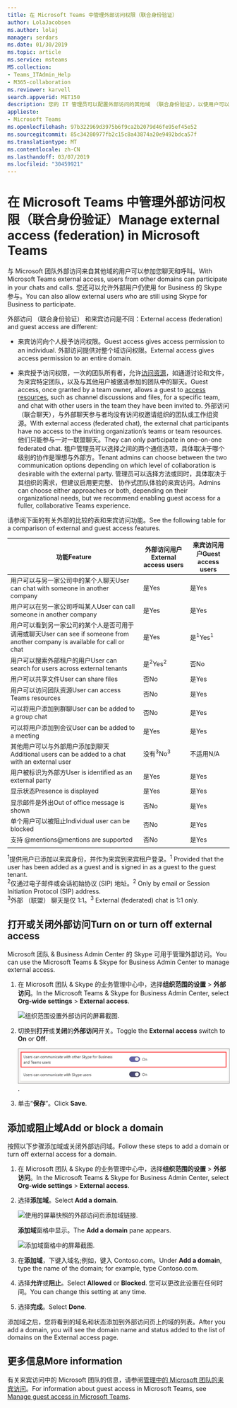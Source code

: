 ```yaml
---
title: 在 Microsoft Teams 中管理外部访问权限（联合身份验证）
author: LolaJacobsen
ms.author: lolaj
manager: serdars
ms.date: 01/30/2019
ms.topic: article
ms.service: msteams
MS.collection:
- Teams_ITAdmin_Help
- M365-collaboration
ms.reviewer: karvell
search.appverid: MET150
description: 您的 IT 管理员可以配置外部访问的其他域 （联合身份验证），以使用户可以从这些域参与团队。
appliesto:
- Microsoft Teams
ms.openlocfilehash: 97b322969d3975b6f9ca2b2079d46fe95ef45e52
ms.sourcegitcommit: 85c34280977fb2c15c8a43874a20e9492bdca57f
ms.translationtype: MT
ms.contentlocale: zh-CN
ms.lasthandoff: 03/07/2019
ms.locfileid: "30459921"
---
```

<a name="manage-external-access-federation-in-microsoft-teams"></a><span data-ttu-id="34ad5-103">在 Microsoft Teams 中管理外部访问权限（联合身份验证）</span><span class="sxs-lookup"><span data-stu-id="34ad5-103">Manage external access (federation) in Microsoft Teams</span></span>
======================================================

<span data-ttu-id="34ad5-104">与 Microsoft 团队外部访问来自其他域的用户可以参加您聊天和呼叫。</span><span class="sxs-lookup"><span data-stu-id="34ad5-104">With Microsoft Teams external access, users from other domains can participate in your chats and calls.</span></span> <span data-ttu-id="34ad5-105">您还可以允许外部用户仍使用 for Business 的 Skype 参与。</span><span class="sxs-lookup"><span data-stu-id="34ad5-105">You can also allow external users who are still using Skype for Business to participate.</span></span> 

<span data-ttu-id="34ad5-106">外部访问 （联合身份验证） 和来宾访问是不同：</span><span class="sxs-lookup"><span data-stu-id="34ad5-106">External access (federation) and guest access are different:</span></span>

- <span data-ttu-id="34ad5-107">来宾访问向个人授予访问权限。</span><span class="sxs-lookup"><span data-stu-id="34ad5-107">Guest access gives access permission to an individual.</span></span> <span data-ttu-id="34ad5-108">外部访问提供对整个域访问权限。</span><span class="sxs-lookup"><span data-stu-id="34ad5-108">External access gives access permission to an entire domain.</span></span>

- <span data-ttu-id="34ad5-109">来宾授予访问权限，一次的团队所有者，允许[访问资源](guest-experience.md)，如通道讨论和文件，为来宾特定团队，以及与其他用户被邀请参加的团队中的聊天。</span><span class="sxs-lookup"><span data-stu-id="34ad5-109">Guest access, once granted by a team owner, allows a guest to [access resources](guest-experience.md), such as channel discussions and files, for a specific team, and chat with other users in the team they have been invited to.</span></span> <span data-ttu-id="34ad5-110">外部访问 （联合聊天），与外部聊天参与者均没有访问权邀请组织的团队或工作组资源。</span><span class="sxs-lookup"><span data-stu-id="34ad5-110">With external access (federated chat), the external chat participants have no access to the inviting organization’s teams or team resources.</span></span> <span data-ttu-id="34ad5-111">他们只能参与一对一联盟聊天。</span><span class="sxs-lookup"><span data-stu-id="34ad5-111">They can only participate in one-on-one federated chat.</span></span> <span data-ttu-id="34ad5-112">租户管理员可以选择之间的两个通信选项，具体取决于哪个级别的协作是理想与外部方。</span><span class="sxs-lookup"><span data-stu-id="34ad5-112">Tenant admins can choose between the two communication options depending on which level of collaboration is desirable with the external party.</span></span> <span data-ttu-id="34ad5-113">管理员可以选择方法或同时，具体取决于其组织的需求，但建议启用更完整、 协作式团队体验的来宾访问。</span><span class="sxs-lookup"><span data-stu-id="34ad5-113">Admins can choose either approaches or both, depending on their organizational needs, but we recommend enabling guest access for a fuller, collaborative Teams experience.</span></span> 

<span data-ttu-id="34ad5-114">请参阅下面的有关外部的比较的表和来宾访问功能。</span><span class="sxs-lookup"><span data-stu-id="34ad5-114">See the following table for a comparison of external and guest access features.</span></span>

| <span data-ttu-id="34ad5-115">功能</span><span class="sxs-lookup"><span data-stu-id="34ad5-115">Feature</span></span> | <span data-ttu-id="34ad5-116">外部访问用户</span><span class="sxs-lookup"><span data-stu-id="34ad5-116">External access users</span></span> | <span data-ttu-id="34ad5-117">来宾访问用户</span><span class="sxs-lookup"><span data-stu-id="34ad5-117">Guest access users</span></span> |
|---------|-----------------------|--------------------|
| <span data-ttu-id="34ad5-118">用户可以与另一家公司中的某个人聊天</span><span class="sxs-lookup"><span data-stu-id="34ad5-118">User can chat with someone in another company</span></span> | <span data-ttu-id="34ad5-119">是</span><span class="sxs-lookup"><span data-stu-id="34ad5-119">Yes</span></span> |<span data-ttu-id="34ad5-120">是</span><span class="sxs-lookup"><span data-stu-id="34ad5-120">Yes</span></span> |
| <span data-ttu-id="34ad5-121">用户可以在另一家公司呼叫某人</span><span class="sxs-lookup"><span data-stu-id="34ad5-121">User can call someone in another company</span></span> | <span data-ttu-id="34ad5-122">是</span><span class="sxs-lookup"><span data-stu-id="34ad5-122">Yes</span></span> | <span data-ttu-id="34ad5-123">是</span><span class="sxs-lookup"><span data-stu-id="34ad5-123">Yes</span></span> |
| <span data-ttu-id="34ad5-124">用户可以看到另一家公司的某个人是否可用于调用或聊天</span><span class="sxs-lookup"><span data-stu-id="34ad5-124">User can see if someone from another company is available for call or chat</span></span> | <span data-ttu-id="34ad5-125">是</span><span class="sxs-lookup"><span data-stu-id="34ad5-125">Yes</span></span> | <span data-ttu-id="34ad5-126">是<sup>1</sup></span><span class="sxs-lookup"><span data-stu-id="34ad5-126">Yes<sup>1</sup></span></span> |
| <span data-ttu-id="34ad5-127">用户可以搜索外部租户的用户</span><span class="sxs-lookup"><span data-stu-id="34ad5-127">User can search for users across external tenants</span></span> | <span data-ttu-id="34ad5-128">是<sup>2</sup></span><span class="sxs-lookup"><span data-stu-id="34ad5-128">Yes<sup>2</sup></span></span> | <span data-ttu-id="34ad5-129">否</span><span class="sxs-lookup"><span data-stu-id="34ad5-129">No</span></span> |
| <span data-ttu-id="34ad5-130">用户可以共享文件</span><span class="sxs-lookup"><span data-stu-id="34ad5-130">User can share files</span></span> | <span data-ttu-id="34ad5-131">否</span><span class="sxs-lookup"><span data-stu-id="34ad5-131">No</span></span> | <span data-ttu-id="34ad5-132">是</span><span class="sxs-lookup"><span data-stu-id="34ad5-132">Yes</span></span> |
| <span data-ttu-id="34ad5-133">用户可以访问团队资源</span><span class="sxs-lookup"><span data-stu-id="34ad5-133">User can access Teams resources</span></span> | <span data-ttu-id="34ad5-134">否</span><span class="sxs-lookup"><span data-stu-id="34ad5-134">No</span></span> | <span data-ttu-id="34ad5-135">是</span><span class="sxs-lookup"><span data-stu-id="34ad5-135">Yes</span></span> |
| <span data-ttu-id="34ad5-136">可以将用户添加到群聊</span><span class="sxs-lookup"><span data-stu-id="34ad5-136">User can be added to a group chat</span></span> | <span data-ttu-id="34ad5-137">否</span><span class="sxs-lookup"><span data-stu-id="34ad5-137">No</span></span> | <span data-ttu-id="34ad5-138">是</span><span class="sxs-lookup"><span data-stu-id="34ad5-138">Yes</span></span> |
| <span data-ttu-id="34ad5-139">可以将用户添加到会议</span><span class="sxs-lookup"><span data-stu-id="34ad5-139">User can be added to a meeting</span></span> | <span data-ttu-id="34ad5-140">是</span><span class="sxs-lookup"><span data-stu-id="34ad5-140">Yes</span></span> | <span data-ttu-id="34ad5-141">是</span><span class="sxs-lookup"><span data-stu-id="34ad5-141">Yes</span></span> |
| <span data-ttu-id="34ad5-142">其他用户可以与外部用户添加到聊天</span><span class="sxs-lookup"><span data-stu-id="34ad5-142">Additional users can be added to a chat with an external user</span></span> | <span data-ttu-id="34ad5-143">没有<sup>3</sup></span><span class="sxs-lookup"><span data-stu-id="34ad5-143">No<sup>3</sup></span></span> | <span data-ttu-id="34ad5-144">不适用</span><span class="sxs-lookup"><span data-stu-id="34ad5-144">N/A</span></span> |
| <span data-ttu-id="34ad5-145">用户被标识为外部方</span><span class="sxs-lookup"><span data-stu-id="34ad5-145">User is identified as an external party</span></span> | <span data-ttu-id="34ad5-146">是</span><span class="sxs-lookup"><span data-stu-id="34ad5-146">Yes</span></span> | <span data-ttu-id="34ad5-147">是</span><span class="sxs-lookup"><span data-stu-id="34ad5-147">Yes</span></span> |
| <span data-ttu-id="34ad5-148">显示状态</span><span class="sxs-lookup"><span data-stu-id="34ad5-148">Presence is displayed</span></span> | <span data-ttu-id="34ad5-149">是</span><span class="sxs-lookup"><span data-stu-id="34ad5-149">Yes</span></span> | <span data-ttu-id="34ad5-150">是</span><span class="sxs-lookup"><span data-stu-id="34ad5-150">Yes</span></span> |
| <span data-ttu-id="34ad5-151">显示邮件是外出</span><span class="sxs-lookup"><span data-stu-id="34ad5-151">Out of office message is shown</span></span> | <span data-ttu-id="34ad5-152">否</span><span class="sxs-lookup"><span data-stu-id="34ad5-152">No</span></span> | <span data-ttu-id="34ad5-153">是</span><span class="sxs-lookup"><span data-stu-id="34ad5-153">Yes</span></span> |
| <span data-ttu-id="34ad5-154">单个用户可以被阻止</span><span class="sxs-lookup"><span data-stu-id="34ad5-154">Individual user can be blocked</span></span> | <span data-ttu-id="34ad5-155">否</span><span class="sxs-lookup"><span data-stu-id="34ad5-155">No</span></span> | <span data-ttu-id="34ad5-156">是</span><span class="sxs-lookup"><span data-stu-id="34ad5-156">Yes</span></span> |
| <span data-ttu-id="34ad5-157">支持 @mentions</span><span class="sxs-lookup"><span data-stu-id="34ad5-157">@mentions are supported</span></span> | <span data-ttu-id="34ad5-158">否</span><span class="sxs-lookup"><span data-stu-id="34ad5-158">No</span></span> | <span data-ttu-id="34ad5-159">是</span><span class="sxs-lookup"><span data-stu-id="34ad5-159">Yes</span></span> |
||||

<span data-ttu-id="34ad5-160"><sup>1</sup>提供用户已添加以来宾身份，并作为来宾到来宾租户登录。</span><span class="sxs-lookup"><span data-stu-id="34ad5-160"><sup>1</sup> Provided that the user has been added as a guest and is signed in as a guest to the guest tenant.</span></span><br>
<span data-ttu-id="34ad5-161"><sup>2</sup>仅通过电子邮件或会话初始协议 (SIP) 地址。</span><span class="sxs-lookup"><span data-stu-id="34ad5-161"><sup>2</sup> Only by email or Session Initiation Protocol (SIP) address.</span></span><br>
<span data-ttu-id="34ad5-162"><sup>3</sup>外部 （联盟） 聊天是仅 1:1。</span><span class="sxs-lookup"><span data-stu-id="34ad5-162"><sup>3</sup> External (federated) chat is 1:1 only.</span></span>

## <a name="turn-on-or-turn-off-external-access"></a><span data-ttu-id="34ad5-163">打开或关闭外部访问</span><span class="sxs-lookup"><span data-stu-id="34ad5-163">Turn on or turn off external access</span></span>

<span data-ttu-id="34ad5-164">Microsoft 团队 & Business Admin Center 的 Skype 可用于管理外部访问。</span><span class="sxs-lookup"><span data-stu-id="34ad5-164">You can use the Microsoft Teams & Skype for Business Admin Center to manage external access.</span></span>

1. <span data-ttu-id="34ad5-165">在 Microsoft 团队 & Skype 的业务管理中心中，选择**组织范围的设置** > **外部访问**。</span><span class="sxs-lookup"><span data-stu-id="34ad5-165">In the Microsoft Teams & Skype for Business Admin Center, select **Org-wide settings** > **External access**.</span></span>

     ![组织范围设置外部访问的屏幕截图](media/manage-external-access-1.png)<span data-ttu-id="34ad5-167">.</span><span class="sxs-lookup"><span data-stu-id="34ad5-167"></span></span>

2. <span data-ttu-id="34ad5-168">切换到**打开**或**关闭**的**外部访问**开关。</span><span class="sxs-lookup"><span data-stu-id="34ad5-168">Toggle the **External access** switch to **On** or **Off**.</span></span>

     ![外部访问开关开启的屏幕截图](media/manage-external-access-2.png)<span data-ttu-id="34ad5-170">.</span><span class="sxs-lookup"><span data-stu-id="34ad5-170"></span></span>

3. <span data-ttu-id="34ad5-171">单击“**保存**”。</span><span class="sxs-lookup"><span data-stu-id="34ad5-171">Click **Save**.</span></span> 

## <a name="add-or-block-a-domain"></a><span data-ttu-id="34ad5-172">添加或阻止域</span><span class="sxs-lookup"><span data-stu-id="34ad5-172">Add or block a domain</span></span>

<span data-ttu-id="34ad5-173">按照以下步骤添加域或关闭外部访问域。</span><span class="sxs-lookup"><span data-stu-id="34ad5-173">Follow these steps to add a domain or turn off external access for a domain.</span></span>

1. <span data-ttu-id="34ad5-174">在 Microsoft 团队 & Skype 的业务管理中心中，选择**组织范围的设置** > **外部访问**。</span><span class="sxs-lookup"><span data-stu-id="34ad5-174">In the Microsoft Teams & Skype for Business Admin Center, select **Org-wide settings** > **External access**.</span></span>

2. <span data-ttu-id="34ad5-175">选择**添加域**。</span><span class="sxs-lookup"><span data-stu-id="34ad5-175">Select **Add a domain**.</span></span> 
 
    ![使用的屏幕快照的外部访问页添加域链接](media/manage-external-access-3.png)<span data-ttu-id="34ad5-177">.</span><span class="sxs-lookup"><span data-stu-id="34ad5-177"></span></span>

   <span data-ttu-id="34ad5-178">**添加域**窗格中显示。</span><span class="sxs-lookup"><span data-stu-id="34ad5-178">The **Add a domain** pane appears.</span></span>

    ![添加域窗格中的屏幕截图](media/manage-external-access-4.png)<span data-ttu-id="34ad5-180">.</span><span class="sxs-lookup"><span data-stu-id="34ad5-180"></span></span>


3. <span data-ttu-id="34ad5-181">在**添加域**，下键入域名;例如，键入 Contoso.com。</span><span class="sxs-lookup"><span data-stu-id="34ad5-181">Under **Add a domain**, type the name of the domain; for example, type Contoso.com.</span></span>

4. <span data-ttu-id="34ad5-182">选择**允许**或**阻止**。</span><span class="sxs-lookup"><span data-stu-id="34ad5-182">Select **Allowed** or **Blocked**.</span></span> <span data-ttu-id="34ad5-183">您可以更改此设置在任何时间。</span><span class="sxs-lookup"><span data-stu-id="34ad5-183">You can change this setting at any time.</span></span>

2. <span data-ttu-id="34ad5-184">选择**完成**。</span><span class="sxs-lookup"><span data-stu-id="34ad5-184">Select **Done**.</span></span>

<span data-ttu-id="34ad5-185">添加域之后，您将看到的域名和状态添加到外部访问页上的域的列表。</span><span class="sxs-lookup"><span data-stu-id="34ad5-185">After you add a domain, you will see the domain name and status added to the list of domains on the External access page.</span></span>

## <a name="more-information"></a><span data-ttu-id="34ad5-186">更多信息</span><span class="sxs-lookup"><span data-stu-id="34ad5-186">More information</span></span>

<span data-ttu-id="34ad5-187">有关来宾访问中的 Microsoft 团队的信息，请参阅[管理中的 Microsoft 团队的来宾访问](manage-guests.md)。</span><span class="sxs-lookup"><span data-stu-id="34ad5-187">For information about guest access in Microsoft Teams, see [Manage guest access in Microsoft Teams](manage-guests.md).</span></span>